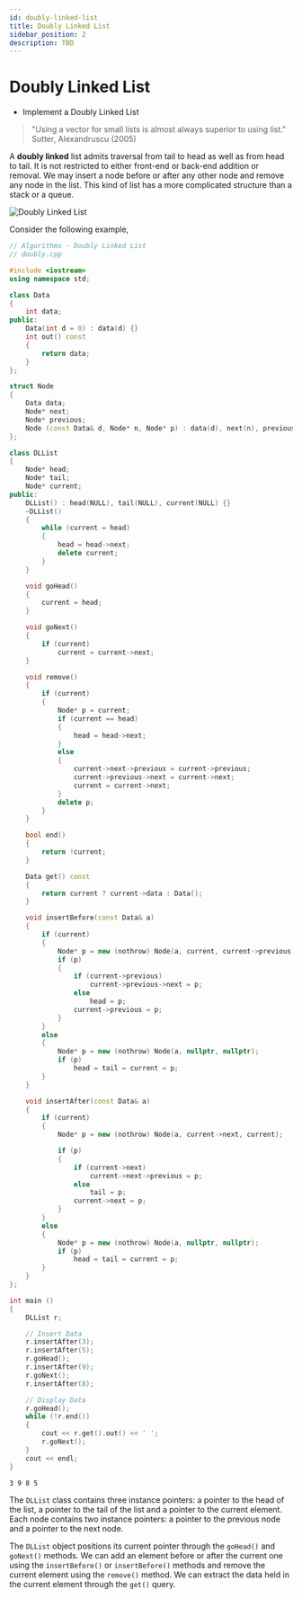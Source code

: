 ```yaml
---
id: doubly-linked-list
title: Doubly Linked List
sidebar_position: 2
description: TBD
---
```




# Doubly Linked List


- Implement a Doubly Linked List

> "Using a vector for small lists is almost always superior to using list." Sutter, Alexandruscu (2005)



A **doubly linked** list admits traversal from tail to head as well as from head to tail.  It is not restricted to either front-end or back-end addition or removal.  We may insert a node before or after any other node and remove any node in the list.  This kind of list has a more complicated structure than a stack or a queue. 

![Doubly Linked List](/images/doubly.png)

Consider the following example,

```cpp
// Algorithms - Doubly Linked List
// doubly.cpp

#include <iostream>
using namespace std;

class Data
{
    int data;
public:
    Data(int d = 0) : data(d) {}
    int out() const
    {
        return data;
    }
};

struct Node
{
    Data data;
    Node* next;
    Node* previous;
    Node (const Data& d, Node* n, Node* p) : data(d), next(n), previous(p) {}
};

class DLList
{
    Node* head;
    Node* tail;
    Node* current;
public:
    DLList() : head(NULL), tail(NULL), current(NULL) {}
    ~DLList()
    {
        while (current = head)
        {
            head = head->next;
            delete current;
        }
    }

    void goHead()
    {
        current = head;
    }

    void goNext()
    {
        if (current)
            current = current->next;
    }

    void remove()
    {
        if (current)
        {
            Node* p = current;
            if (current == head)
            {
                head = head->next;
            }
            else
            {
                current->next->previous = current->previous;
                current->previous->next = current->next;
                current = current->next;
            }
            delete p;
        }
    }

    bool end()
    {
        return !current;
    }

    Data get() const
    {
        return current ? current->data : Data();
    }

    void insertBefore(const Data& a)
    {
        if (current)
        {
            Node* p = new (nothrow) Node(a, current, current->previous);
            if (p)
            {
                if (current->previous)
                    current->previous->next = p;
                else
                    head = p;
                current->previous = p;
            }
        }
        else
        {
            Node* p = new (nothrow) Node(a, nullptr, nullptr);
            if (p)
                head = tail = current = p;
        }
    }

    void insertAfter(const Data& a)
    {
        if (current)
        {
            Node* p = new (nothrow) Node(a, current->next, current);

            if (p)
            {
                if (current->next)
                    current->next->previous = p;
                else
                    tail = p;
                current->next = p;
            }
        }
        else
        {
            Node* p = new (nothrow) Node(a, nullptr, nullptr);
            if (p)
                head = tail = current = p;
        }
    }
};

int main ()
{
    DLList r;

    // Insert Data
    r.insertAfter(3);
    r.insertAfter(5);
    r.goHead();
    r.insertAfter(9);
    r.goNext();
    r.insertAfter(8);

    // Display Data
    r.goHead();
    while (!r.end())
    {
        cout << r.get().out() << ' ';
        r.goNext();
    }
    cout << endl;
}
```


```
3 9 8 5 
```

The `DLList` class contains three instance pointers: a pointer to the head of the list, a pointer to the tail of the list and a pointer to the current element.  Each node contains two instance pointers: a pointer to the previous node and a pointer to the next node.

The `DLList` object positions its current pointer through the `goHead()` and `goNext()` methods.  We can add an element before or after the current one using the `insertBefore()` or `insertBefore()` methods and remove the current element using the `remove()` method.  We can extract the data held in the current element through the `get()` query.
